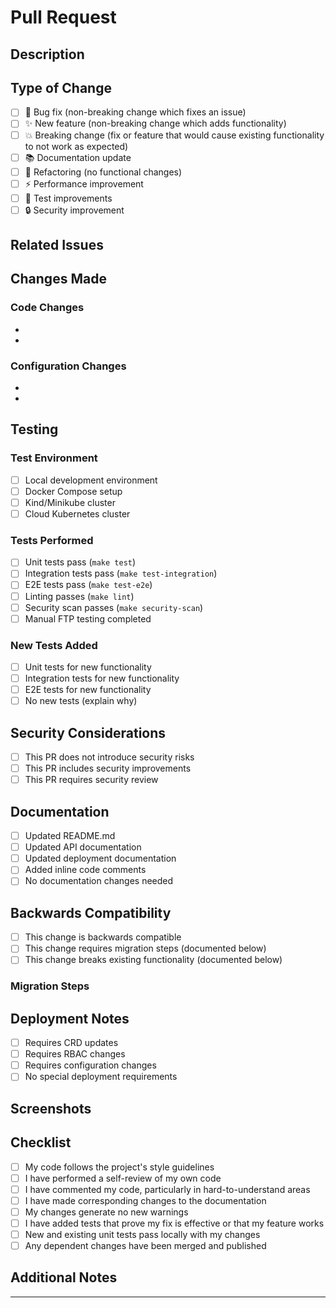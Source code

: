 # Pull Request

## Description

<!-- Provide a brief description of the changes in this PR -->

## Type of Change

<!-- Mark the relevant option with an "x" -->

- [ ] 🐛 Bug fix (non-breaking change which fixes an issue)
- [ ] ✨ New feature (non-breaking change which adds functionality)
- [ ] 💥 Breaking change (fix or feature that would cause existing functionality to not work as expected)
- [ ] 📚 Documentation update
- [ ] 🔧 Refactoring (no functional changes)
- [ ] ⚡ Performance improvement
- [ ] 🧪 Test improvements
- [ ] 🔒 Security improvement

## Related Issues

<!-- Link to related issues using "Fixes #123" or "Closes #123" -->

## Changes Made

<!-- Describe what changes were made and why -->

### Code Changes
-
-

### Configuration Changes
-
-

## Testing

<!-- Describe the tests you ran to verify your changes -->

### Test Environment
- [ ] Local development environment
- [ ] Docker Compose setup
- [ ] Kind/Minikube cluster
- [ ] Cloud Kubernetes cluster

### Tests Performed
- [ ] Unit tests pass (`make test`)
- [ ] Integration tests pass (`make test-integration`)
- [ ] E2E tests pass (`make test-e2e`)
- [ ] Linting passes (`make lint`)
- [ ] Security scan passes (`make security-scan`)
- [ ] Manual FTP testing completed

### New Tests Added
- [ ] Unit tests for new functionality
- [ ] Integration tests for new functionality
- [ ] E2E tests for new functionality
- [ ] No new tests (explain why)

## Security Considerations

<!-- If this PR has security implications, describe them -->

- [ ] This PR does not introduce security risks
- [ ] This PR includes security improvements
- [ ] This PR requires security review

## Documentation

<!-- Check all that apply -->

- [ ] Updated README.md
- [ ] Updated API documentation
- [ ] Updated deployment documentation
- [ ] Added inline code comments
- [ ] No documentation changes needed

## Backwards Compatibility

<!-- Describe any backwards compatibility considerations -->

- [ ] This change is backwards compatible
- [ ] This change requires migration steps (documented below)
- [ ] This change breaks existing functionality (documented below)

### Migration Steps
<!-- If backwards compatibility is broken, describe migration steps -->

## Deployment Notes

<!-- Any special deployment considerations -->

- [ ] Requires CRD updates
- [ ] Requires RBAC changes
- [ ] Requires configuration changes
- [ ] No special deployment requirements

## Screenshots

<!-- If applicable, add screenshots to help explain your changes -->

## Checklist

<!-- Check all items before submitting -->

- [ ] My code follows the project's style guidelines
- [ ] I have performed a self-review of my own code
- [ ] I have commented my code, particularly in hard-to-understand areas
- [ ] I have made corresponding changes to the documentation
- [ ] My changes generate no new warnings
- [ ] I have added tests that prove my fix is effective or that my feature works
- [ ] New and existing unit tests pass locally with my changes
- [ ] Any dependent changes have been merged and published

## Additional Notes

<!-- Any additional information that reviewers should know -->

---

<!--
By submitting this pull request, I confirm that:
- I have read and agree to the project's contributing guidelines
- I have tested my changes thoroughly
- I understand that this will be publicly available and may be reviewed by anyone
-->
